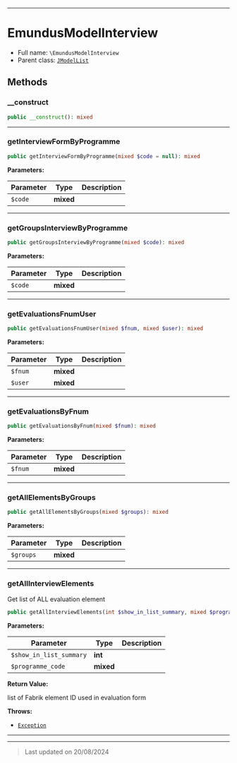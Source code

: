 ***

# EmundusModelInterview





* Full name: `\EmundusModelInterview`
* Parent class: [`JModelList`](./JModelList.md)




## Methods


### __construct



```php
public __construct(): mixed
```













***

### getInterviewFormByProgramme



```php
public getInterviewFormByProgramme(mixed $code = null): mixed
```








**Parameters:**

| Parameter | Type | Description |
|-----------|------|-------------|
| `$code` | **mixed** |  |






***

### getGroupsInterviewByProgramme



```php
public getGroupsInterviewByProgramme(mixed $code): mixed
```








**Parameters:**

| Parameter | Type | Description |
|-----------|------|-------------|
| `$code` | **mixed** |  |






***

### getEvaluationsFnumUser



```php
public getEvaluationsFnumUser(mixed $fnum, mixed $user): mixed
```








**Parameters:**

| Parameter | Type | Description |
|-----------|------|-------------|
| `$fnum` | **mixed** |  |
| `$user` | **mixed** |  |






***

### getEvaluationsByFnum



```php
public getEvaluationsByFnum(mixed $fnum): mixed
```








**Parameters:**

| Parameter | Type | Description |
|-----------|------|-------------|
| `$fnum` | **mixed** |  |






***

### getAllElementsByGroups



```php
public getAllElementsByGroups(mixed $groups): mixed
```








**Parameters:**

| Parameter | Type | Description |
|-----------|------|-------------|
| `$groups` | **mixed** |  |






***

### getAllInterviewElements

Get list of ALL evaluation element

```php
public getAllInterviewElements(int $show_in_list_summary, mixed $programme_code): array
```








**Parameters:**

| Parameter | Type | Description |
|-----------|------|-------------|
| `$show_in_list_summary` | **int** |  |
| `$programme_code` | **mixed** |  |


**Return Value:**

list of Fabrik element ID used in evaluation form



**Throws:**

- [`Exception`](./Exception.md)




***


***
> Last updated on 20/08/2024
